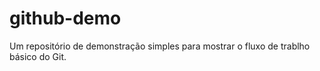 # github-demo
Um repositório de demonstração simples para mostrar o fluxo de trablho básico do Git.
